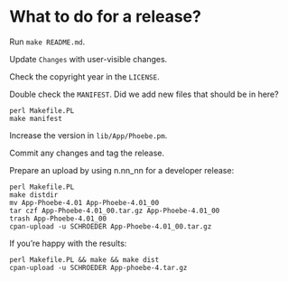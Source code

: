 # What to do for a release?

Run `make README.md`.

Update `Changes` with user-visible changes.

Check the copyright year in the `LICENSE`.

Double check the `MANIFEST`. Did we add new files that should be in
here?

```
perl Makefile.PL
make manifest
```

Increase the version in `lib/App/Phoebe.pm`.

Commit any changes and tag the release.

Prepare an upload by using n.nn_nn for a developer release:

```
perl Makefile.PL
make distdir
mv App-Phoebe-4.01 App-Phoebe-4.01_00
tar czf App-Phoebe-4.01_00.tar.gz App-Phoebe-4.01_00
trash App-Phoebe-4.01_00
cpan-upload -u SCHROEDER App-Phoebe-4.01_00.tar.gz
```

If you’re happy with the results:

```
perl Makefile.PL && make && make dist
cpan-upload -u SCHROEDER App-phoebe-4.tar.gz
```
